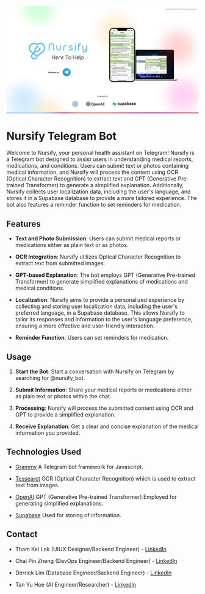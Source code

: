 ![Marketing](https://raw.githubusercontent.com/keiloktql/nursify/main/marketing/marketing-github.png)

# Nursify Telegram Bot

Welcome to Nursify, your personal health assistant on Telegram! Nursify is a Telegram bot designed to assist users in understanding medical reports, medications, and conditions. Users can submit text or photos containing medical information, and Nursify will process the content using OCR (Optical Character Recognition) to extract text and GPT (Generative Pre-trained Transformer) to generate a simplified explanation. Additionally, Nursify collects user localization data, including the user's language, and stores it in a Supabase database to provide a more tailored experience. The bot also features a reminder function to set reminders for medication.

## Features

-   **Text and Photo Submission**: Users can submit medical reports or medications either as plain text or as photos.

-   **OCR Integration**: Nursify utilizes Optical Character Recognition to extract text from submitted images.

-   **GPT-based Explanation**: The bot employs GPT (Generative Pre-trained Transformer) to generate simplified explanations of medications and medical conditions.

-   **Localization**: Nursify aims to provide a personalized experience by collecting and storing user localization data, including the user's preferred language, in a Supabase database. This allows Nursify to tailor its responses and information to the user's language preference, ensuring a more effective and user-friendly interaction.

-   **Reminder Function**: Users can set reminders for medication.

## Usage

1. **Start the Bot**: Start a conversation with Nursify on Telegram by searching for @nursify_bot.

2. **Submit Information**: Share your medical reports or medications either as plain text or photos within the chat.

3. **Processing**: Nursify will process the submitted content using OCR and GPT to provide a simplified explanation.

4. **Receive Explanation**: Get a clear and concise explanation of the medical information you provided.

## Technologies Used

-   [Grammy](https://github.com/grammyjs/grammy) A Telegram bot framework for Javascript.

-   [Tessearct](https://github.com/tesseract-ocr/tesseract) OCR (Optical Character Recognition) which is used to extract text from images.

-   [OpenAI](https://openai.com/) GPT (Generative Pre-trained Transformer) Employed for generating simplified explanations.

-   [Supabase](https://supabase.com/) Used for storing of information.

## Contact

-   Tham Kei Lok (UIUX Designer/Backend Engineer) - [LinkedIn](https://www.linkedin.com/in/keiloktql/)

-   Chai Pin Zheng (DevOps Engineer/Backend Engineer) - [LinkedIn](https://www.linkedin.com/in/chai-pin-zheng-5610921aa/)

-   Derrick Lim (Database Engineer/Backend Engineer) - [LinkedIn](https://www.linkedin.com/in/derrick-lim-1986b0206/)

-   Tan Yu Hoe (AI Engineer/Researcher) - [LinkedIn](https://www.linkedin.com/in/yu-hoe-tan/)
